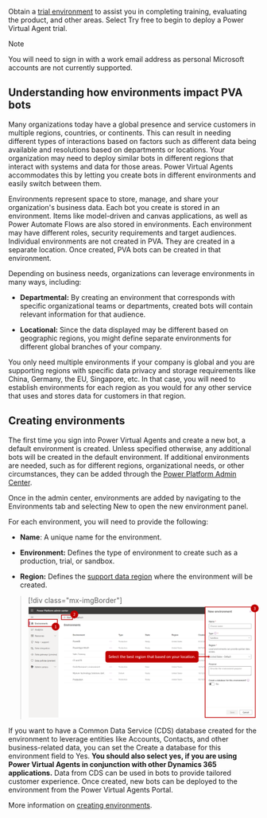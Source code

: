 Obtain a [trial environment](https://powervirtualagents.microsoft.com/?azure-portal=true) to assist you in completing training, evaluating the product, and other areas. Select Try free to begin to deploy a Power Virtual Agent trial.

> [!NOTE]
> You will need to sign in with a work email address as personal Microsoft accounts are not currently supported.

## Understanding how environments impact PVA bots

Many organizations today have a global presence and service customers in multiple regions, countries, or continents. This can result in needing different types of interactions based on factors such as different data being available and resolutions based on departments or locations. Your organization may need to deploy similar bots in different regions that interact with systems and data for those areas. Power Virtual Agents accommodates this by letting you create bots in different environments and easily switch between them.

Environments represent space to store, manage, and share your organization\'s business data. Each bot you create is stored in an environment. Items like model-driven and canvas applications, as well as Power Automate Flows are also stored in environments. Each environment may have different roles, security requirements and target audiences. Individual environments are not created in PVA. They are created in a separate location. Once created, PVA bots can be created in that environment.

Depending on business needs, organizations can leverage environments in many ways, including:

-   **Departmental:** By creating an environment that corresponds with specific organizational teams or departments, created bots will contain relevant information for that audience.

-   **Locational:** Since the data displayed may be different based on geographic regions, you might define separate environments for different global branches of your company.

You only need multiple environments if your company is global and you are supporting regions with specific data privacy and storage requirements like China, Germany, the EU, Singapore, etc. In that case, you will need to establish environments for each region as you would for any other service that uses and stores data for customers in that region.

## Creating environments

The first time you sign into Power Virtual Agents and create a new bot, a default environment is created. Unless specified otherwise, any additional bots will be created in the default environment. If additional environments are needed, such as for different regions, organizational needs, or other circumstances, they can be added through the [Power Platform Admin Center](https://docs.microsoft.com/power-platform/admin/create-environment/?azure-portal=true).

Once in the admin center, environments are added by navigating to the Environments tab and selecting New to open the new environment panel.

For each environment, you will need to provide the following:

-   **Name**: A unique name for the environment.

-   **Environment:** Defines the type of environment to create such as a production, trial, or sandbox.

-   **Region:** Defines the [support data region](https://docs.microsoft.com/power-virtual-agents/data-location/?azure-portal=true) where the environment will be created.

> [!div class="mx-imgBorder"]
> [![name, environment and region for environment](../media/power-virtual-agents-2-1-ssm.png)](../media/power-virtual-agents-2-1-ssm.png#lightbox)

If you want to have a Common Data Service (CDS) database created for the environment to leverage entities like Accounts, Contacts, and other business-related data, you can set the Create a database for this environment field to Yes. **You should also select yes, if you are using Power Virtual Agents in conjunction with other Dynamics 365 applications.** Data from CDS can be used in bots to provide tailored customer experience. Once created, new bots can be deployed to the environment from the Power Virtual Agents Portal.

More information on [creating environments](https://docs.microsoft.com/power-virtual-agents/environments-first-run-experience#create-a-new-environment-for-your-bots/?azure-portal=true). 
